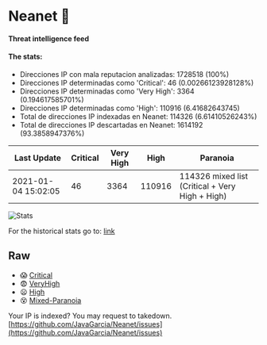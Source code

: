 # Neanet :hocho:
#### Threat intelligence feed
#### The stats:

- Direcciones IP con mala reputacion analizadas: 1728518 (100%)
- Direcciones IP determinadas como 'Critical':  46 (0.00266123928128%)
- Direcciones IP determinadas como 'Very High':  3364 (0.194617585701%)
- Direcciones IP determinadas como 'High':  110916 (6.41682643745)
- Total de direcciones IP indexadas en Neanet:  114326 (6.61410526243%)
- Total de direcciones IP descartadas en Neanet:  1614192 (93.3858947376%)

| Last Update | Critical | Very High | High | Paranoia |
| --- | --- | --- | --- | --- |
| 2021-01-04 15:02:05 | 46 | 3364 | 110916 | 114326 mixed list (Critical + Very High + High)|

![Stats](https://docs.google.com/spreadsheets/d/e/2PACX-1vSnaNMIXVabIpDJjufMlzH7poXnshF3mgd8Is1g9ytUEzVsP5my4Trn8f-xkoLLQ38xpL3HtmUexLo6/pubchart?oid=501124687&format=image)

For the historical stats go to: [link](/stats.csv)
## Raw
- :scream: [Critical](https://raw.githubusercontent.com/JavaGarcia/Neanet/master/blacklists/neanet_critical.txt)
- :fearful: [VeryHigh](https://raw.githubusercontent.com/JavaGarcia/Neanet/master/blacklists/neanet_veryHigh.txtt)
- :frowning: [High](https://raw.githubusercontent.com/JavaGarcia/Neanet/master/blacklists/neanet_high.txt)
- :dizzy_face: [Mixed-Paranoia](https://raw.githubusercontent.com/JavaGarcia/Neanet/master/blacklists/neanet_all.txt)


Your IP is indexed? You may request to takedown. [https://github.com/JavaGarcia/Neanet/issues](https://github.com/JavaGarcia/Neanet/issues)





































































































































































































































































































































































































































































































































































































































































































































































































































































































































































































































































































































































































































































































































































































































































































































































































































































































































































































































































































































































































































































































































































































































































































































































































































































































































































































































































































































































































































































































































































































































































































































































































































































































































































































